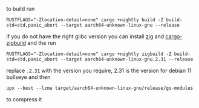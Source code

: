 to build run 
```
RUSTFLAGS="-Zlocation-detail=none" cargo +nightly build -Z build-std=std,panic_abort --target aarch64-unknown-linux-gnu --release
```
if you do not have the right glibc version you can install [zig](https://github.com/ziglang/zig/wiki/Install-Zig-from-a-Package-Manager) and [cargo-zigbuild](https://github.com/rust-cross/cargo-zigbuild) and the run
```
RUSTFLAGS="-Zlocation-detail=none" cargo +nightly zigbuild -Z build-std=std,panic_abort --target aarch64-unknown-linux-gnu.2.31 --release
```
replace `.2.31` with the version you require, 2.31 is the version for debian 11 bullseye
and then
```
upx --best --lzma target/aarch64-unknown-linux-gnu/release/go-modules
```
to compress it